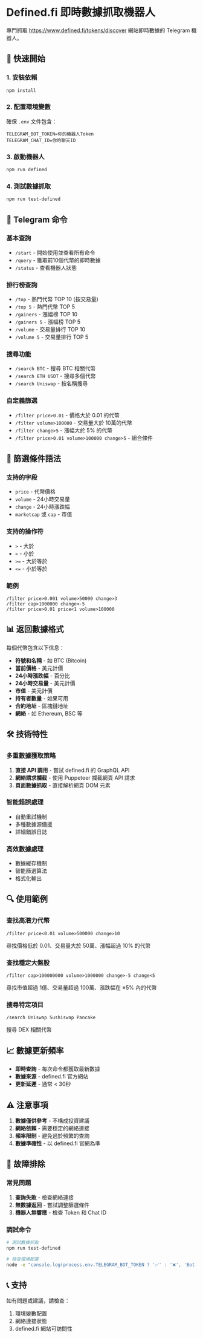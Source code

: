 # Defined.fi 即時數據抓取機器人

專門抓取 https://www.defined.fi/tokens/discover 網站即時數據的 Telegram 機器人。

## 🚀 快速開始

### 1. 安裝依賴
```bash
npm install
```

### 2. 配置環境變數
確保 `.env` 文件包含：
```env
TELEGRAM_BOT_TOKEN=你的機器人Token
TELEGRAM_CHAT_ID=你的聊天ID
```

### 3. 啟動機器人
```bash
npm run defined
```

### 4. 測試數據抓取
```bash
npm run test-defined
```

## 📱 Telegram 命令

### 基本查詢
- `/start` - 開始使用並查看所有命令
- `/query` - 獲取前10個代幣的即時數據
- `/status` - 查看機器人狀態

### 排行榜查詢
- `/top` - 熱門代幣 TOP 10 (按交易量)
- `/top 5` - 熱門代幣 TOP 5
- `/gainers` - 漲幅榜 TOP 10
- `/gainers 5` - 漲幅榜 TOP 5
- `/volume` - 交易量排行 TOP 10
- `/volume 5` - 交易量排行 TOP 5

### 搜尋功能
- `/search BTC` - 搜尋 BTC 相關代幣
- `/search ETH USDT` - 搜尋多個代幣
- `/search Uniswap` - 按名稱搜尋

### 自定義篩選
- `/filter price>0.01` - 價格大於 0.01 的代幣
- `/filter volume>100000` - 交易量大於 10萬的代幣
- `/filter change>5` - 漲幅大於 5% 的代幣
- `/filter price>0.01 volume>100000 change>5` - 組合條件

## 🔧 篩選條件語法

### 支持的字段
- `price` - 代幣價格
- `volume` - 24小時交易量
- `change` - 24小時漲跌幅
- `marketcap` 或 `cap` - 市值

### 支持的操作符
- `>` - 大於
- `<` - 小於
- `>=` - 大於等於
- `<=` - 小於等於

### 範例
```
/filter price>0.001 volume>50000 change>3
/filter cap>1000000 change<-5
/filter price>0.01 price<1 volume>100000
```

## 📊 返回數據格式

每個代幣包含以下信息：
- **符號和名稱** - 如 BTC (Bitcoin)
- **當前價格** - 美元計價
- **24小時漲跌幅** - 百分比
- **24小時交易量** - 美元計價
- **市值** - 美元計價
- **持有者數量** - 如果可用
- **合約地址** - 區塊鏈地址
- **網絡** - 如 Ethereum, BSC 等

## 🛠️ 技術特性

### 多重數據獲取策略
1. **直接 API 調用** - 嘗試 defined.fi 的 GraphQL API
2. **網絡請求攔截** - 使用 Puppeteer 攔截網頁 API 請求
3. **頁面數據抓取** - 直接解析網頁 DOM 元素

### 智能錯誤處理
- 自動重試機制
- 多種數據源備援
- 詳細錯誤日誌

### 高效數據處理
- 數據緩存機制
- 智能篩選算法
- 格式化輸出

## 🔍 使用範例

### 查找高潛力代幣
```
/filter price<0.01 volume>500000 change>10
```
尋找價格低於 0.01、交易量大於 50萬、漲幅超過 10% 的代幣

### 查找穩定大盤股
```
/filter cap>100000000 volume>1000000 change>-5 change<5
```
尋找市值超過 1億、交易量超過 100萬、漲跌幅在 ±5% 內的代幣

### 搜尋特定項目
```
/search Uniswap Sushiswap Pancake
```
搜尋 DEX 相關代幣

## 📈 數據更新頻率

- **即時查詢** - 每次命令都獲取最新數據
- **數據來源** - defined.fi 官方網站
- **更新延遲** - 通常 < 30秒

## ⚠️ 注意事項

1. **數據僅供參考** - 不構成投資建議
2. **網絡依賴** - 需要穩定的網絡連接
3. **頻率限制** - 避免過於頻繁的查詢
4. **數據準確性** - 以 defined.fi 官網為準

## 🐛 故障排除

### 常見問題
1. **查詢失敗** - 檢查網絡連接
2. **無數據返回** - 嘗試調整篩選條件
3. **機器人無響應** - 檢查 Token 和 Chat ID

### 調試命令
```bash
# 測試數據抓取
npm run test-defined

# 檢查環境配置
node -e "console.log(process.env.TELEGRAM_BOT_TOKEN ? '✅' : '❌', 'Bot Token')"
```

## 📞 支持

如有問題或建議，請檢查：
1. 環境變數配置
2. 網絡連接狀態
3. defined.fi 網站可訪問性